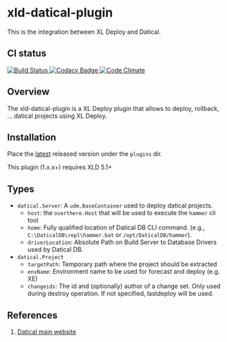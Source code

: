 # xld-datical-plugin

This is the integration between XL Deploy and Datical.

## CI status ##

[![Build Status][xld-datical-travis-image] ][xld-datical-travis-url]
[![Codacy Badge][xld-datical-codacy-image] ][xld-datical-codacy-url]
[![Code Climate][xld-datical-code-climate-image] ][xld-datical-code-climate-url]

[xld-datical-travis-image]: https://travis-ci.org/xebialabs-community/xld-datical-plugin.svg?branch=master
[xld-datical-travis-url]: https://travis-ci.org/xebialabs-community/xld-datical-plugin
[xld-datical-codacy-image]: https://api.codacy.com/project/badge/Grade/7e66235d52e3447c890c7c2e0ea9edb4
[xld-datical-codacy-url]: https://www.codacy.com/app/joris-dewinne/xld-datical-plugin
[xld-datical-code-climate-image]: https://codeclimate.com/github/xebialabs-community/xld-datical-plugin/badges/gpa.svg
[xld-datical-code-climate-url]: https://codeclimate.com/github/xebialabs-community/xld-datical-plugin


## Overview ##

The xld-datical-plugin is a XL Deploy plugin that allows to deploy, rollback, ... datical projects using XL Deploy.

## Installation ##

Place the [latest](https://github.com/xebialabs-community/xld-datical-plugin/releases) released version under the `plugins` dir.

This plugin (1.x.x+) requires XLD 5.1+

## Types ##

+ `datical.Server`: A `udm.BaseContainer` used to deploy datical projects.
    + `host`: the `overthere.Host` that will be used to execute the `hammer` cli tool
    + `home`: Fully qualified location of Datical DB CLI command. (e.g., `C:\DaticalDB\repl\hammer.bat` or `/opt/DaticalDB/hammer`).
    + `driverLocation`: Absolute Path on Build Server to Database Drivers used by Datical DB.
+ `datical.Project`
    + `targetPath`: Temporary path where the project should be extracted
    + `envName`: Environment name to be used for forecast and deploy (e.g. XE)
    + `changeids`: The id and (optionally) author of a change set. Only used during destroy operation. If not specified, lastdeploy will be used.

## References ##
1. [Datical main website](http://www.datical.com/)



